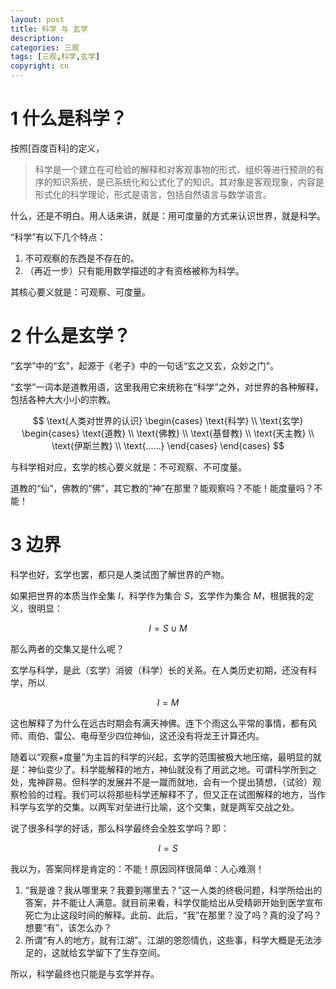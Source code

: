 ```yaml
---
layout: post
title: 科学 与 玄学 
description: 
categories: 三观
tags: [三观,科学,玄学]
copyright: cn
---
```


# 1 什么是科学？

按照[百度百科]的定义，

> 科学是一个建立在可检验的解释和对客观事物的形式、组织等进行预测的有序的知识系统，是已系统化和公式化了的知识。其对象是客观现象，内容是形式化的科学理论，形式是语言，包括自然语言与数学语言。

什么，还是不明白。用人话来讲，就是：用可度量的方式来认识世界，就是科学。

“科学”有以下几个特点：

1. 不可观察的东西是不存在的。
2. （再近一步）只有能用数学描述的才有资格被称为科学。

其核心要义就是：可观察、可度量。

# 2 什么是玄学？

“玄学”中的“玄”，起源于《老子》中的一句话“玄之又玄，众妙之门”。

“玄学”一词本是道教用语，这里我用它来统称在“科学”之外，对世界的各种解释，包括各种大大小小的宗教。

$$
\text{人类对世界的认识}
\begin{cases}
    \text{科学} \\
    \text{玄学} 
    \begin{cases}
        \text{道教} \\
        \text{佛教} \\
        \text{基督教} \\
        \text{天主教} \\
        \text{伊斯兰教} \\
        \text{……}
    \end{cases}        
\end{cases}
$$

与科学相对应，玄学的核心要义就是：不可观察、不可度量。

道教的“仙”，佛教的“佛”，其它教的“神”在那里？能观察吗？不能！能度量吗？不能！

# 3 边界

科学也好，玄学也罢，都只是人类试图了解世界的产物。

如果把世界的本质当作全集 $I$，科学作为集合 $S$，玄学作为集合 $M$，根据我的定义，很明显：

$$ I = S \cup M $$

那么两者的交集又是什么呢？

玄学与科学，是此（玄学）消彼（科学）长的关系。在人类历史初期，还没有科学，所以

$$ I =M $$

这也解释了为什么在远古时期会有满天神佛。连下个雨这么平常的事情，都有风师、雨伯、雷公、电母至少四位神仙，这还没有将龙王计算还内。

随着以“观察+度量”为主旨的科学的兴起，玄学的范围被极大地压缩，最明显的就是：神仙变少了。科学能解释的地方，神仙就没有了用武之地。可谓科学所到之处，鬼神辟易。但科学的发展并不是一蹴而就地，会有一个提出猜想，（试验）观察检验的过程。我们可以将那些科学还解释不了，但又正在试图解释的地方，当作科学与玄学的交集。以两军对垒进行比喻，这个交集，就是两军交战之处。

说了很多科学的好话，那么科学最终会全胜玄学吗？即：

$$ I = S $$

我以为，答案同样是肯定的：不能！原因同样很简单：人心难测！

1. “我是谁？我从哪里来？我要到哪里去？”这一人类的终极问题，科学所给出的答案，并不能让人满意。就目前来看，科学仅能给出从受精卵开始到医学宣布死亡为止这段时间的解释。此前、此后，“我”在那里？没了吗？真的没了吗？想要“有”，该怎么办？
2. 所谓“有人的地方，就有江湖”。江湖的恩怨情仇，这些事，科学大概是无法涉足的，这就给玄学留下了生存空间。

所以，科学最终也只能是与玄学并存。
